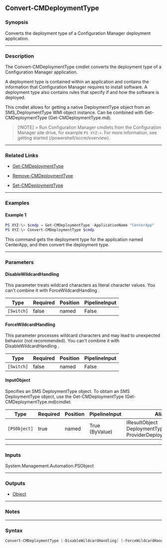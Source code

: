 Convert-CMDeploymentType
------------------------




### Synopsis
Converts the deployment type of a Configuration Manager deployment application.



---


### Description

The Convert-CMDeploymentType cmdlet converts the deployment type of a Configuration Manager application.



A deployment type is contained within an application and contains the information that Configuration Manager requires to install software. A deployment type also contains rules that specify if and how the software is deployed.



This cmdlet allows for getting a native DeploymentType object from an SMS_DeploymentType WMI object instance. Can be combined with Get-CMDeploymentType (Get-CMDeploymentType.md).



> [!NOTE] > Run Configuration Manager cmdlets from the Configuration Manager site drive, for example `PS XYZ:>`. For more information, see getting started (/powershell/sccm/overview).



---


### Related Links
* [Get-CMDeploymentType](Get-CMDeploymentType)



* [Remove-CMDeploymentType](Remove-CMDeploymentType)



* [Set-CMDeploymentType](Set-CMDeploymentType)





---


### Examples
#### Example 1
```PowerShell
PS XYZ:\> $cmdp = Get-CMDeploymentType -ApplicationName "CenterApp"
PS XYZ:\> Convert-CMDeploymentType $cmdp
```
This command gets the deployment type for the application named CenterApp, and then convert the deployment type.


---


### Parameters
#### **DisableWildcardHandling**

This parameter treats wildcard characters as literal character values. You can't combine it with ForceWildcardHandling .






|Type      |Required|Position|PipelineInput|
|----------|--------|--------|-------------|
|`[Switch]`|false   |named   |False        |



#### **ForceWildcardHandling**

This parameter processes wildcard characters and may lead to unexpected behavior (not recommended). You can't combine it with DisableWildcardHandling .






|Type      |Required|Position|PipelineInput|
|----------|--------|--------|-------------|
|`[Switch]`|false   |named   |False        |



#### **InputObject**

Specifies an SMS DeploymentType object. To obtain an SMS DeploymentType object, use the Get-CMDeploymentType (Get-CMDeploymentType.md)cmdlet.






|Type        |Required|Position|PipelineInput |Aliases                                                          |
|------------|--------|--------|--------------|-----------------------------------------------------------------|
|`[PSObject]`|true    |named   |True (ByValue)|IResultObject<br/>DeploymentType<br/>ProviderDeploymentTypeObject|





---


### Inputs
System.Management.Automation.PSObject





---


### Outputs
* [Object](https://learn.microsoft.com/en-us/dotnet/api/System.Object)






---


### Notes




---


### Syntax
```PowerShell
Convert-CMDeploymentType [-DisableWildcardHandling] [-ForceWildcardHandling] -InputObject <PSObject> [<CommonParameters>]
```
